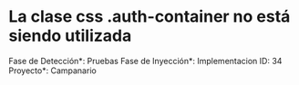 # La clase css .auth-container no está siendo utilizada

Fase de Detección*: Pruebas
Fase de Inyección*: Implementacion
ID: 34
Proyecto*: Campanario